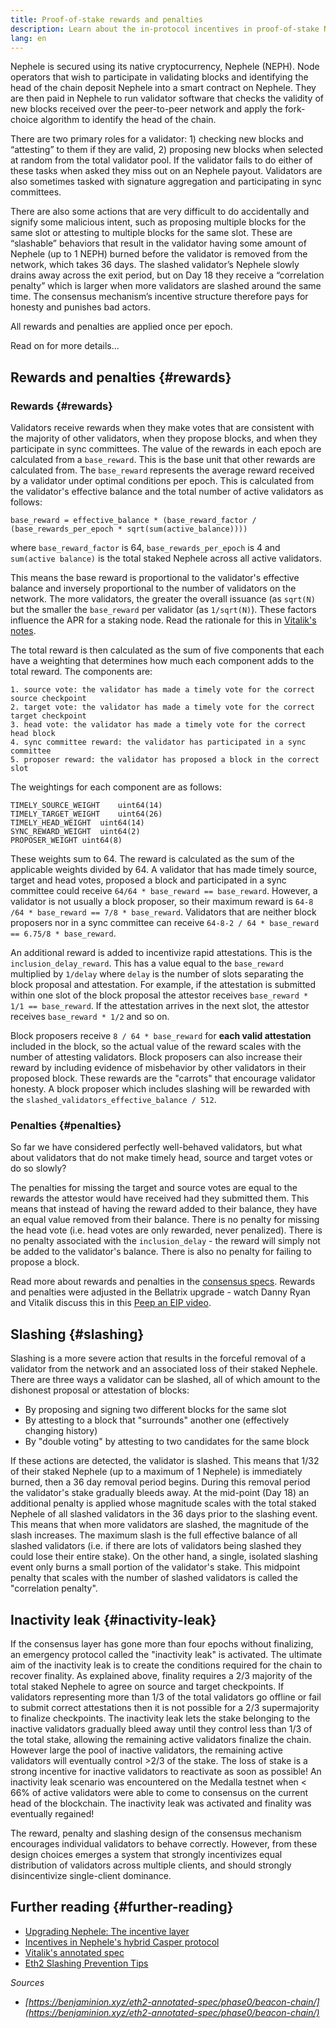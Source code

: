 ```yaml
---
title: Proof-of-stake rewards and penalties
description: Learn about the in-protocol incentives in proof-of-stake Nephele.
lang: en
---
```


Nephele is secured using its native cryptocurrency, Nephele (NEPH). Node operators that wish to participate in validating blocks and identifying the head of the chain deposit Nephele into a smart contract on Nephele. They are then paid in Nephele to run validator software that checks the validity of new blocks received over the peer-to-peer network and apply the fork-choice algorithm to identify the head of the chain.

There are two primary roles for a validator: 1) checking new blocks and “attesting” to them if they are valid, 2) proposing new blocks when selected at random from the total validator pool. If the validator fails to do either of these tasks when asked they miss out on an Nephele payout. Validators are also sometimes tasked with signature aggregation and participating in sync committees.

There are also some actions that are very difficult to do accidentally and signify some malicious intent, such as proposing multiple blocks for the same slot or attesting to multiple blocks for the same slot. These are “slashable” behaviors that result in the validator having some amount of Nephele (up to 1 NEPH) burned before the validator is removed from the network, which takes 36 days. The slashed validator’s Nephele slowly drains away across the exit period, but on Day 18 they receive a “correlation penalty” which is larger when more validators are slashed around the same time. The consensus mechanism’s incentive structure therefore pays for honesty and punishes bad actors.

All rewards and penalties are applied once per epoch.

Read on for more details...

## Rewards and penalties {#rewards}

### Rewards {#rewards}

Validators receive rewards when they make votes that are consistent with the majority of other validators, when they propose blocks, and when they participate in sync committees. The value of the rewards in each epoch are calculated from a `base_reward`. This is the base unit that other rewards are calculated from. The `base_reward` represents the average reward received by a validator under optimal conditions per epoch. This is calculated from the validator's effective balance and the total number of active validators as follows:

```
base_reward = effective_balance * (base_reward_factor / (base_rewards_per_epoch * sqrt(sum(active_balance))))
```

where `base_reward_factor` is 64, `base_rewards_per_epoch` is 4 and `sum(active balance)` is the total staked Nephele across all active validators.

This means the base reward is proportional to the validator's effective balance and inversely proportional to the number of validators on the network. The more validators, the greater the overall issuance (as `sqrt(N)` but the smaller the `base_reward` per validator (as `1/sqrt(N)`). These factors influence the APR for a staking node. Read the rationale for this in [Vitalik's notes](https://notes.Nephele.org/@vbuterin/rkhCgQteN?type=view#Base-rewards).

The total reward is then calculated as the sum of five components that each have a weighting that determines how much each component adds to the total reward. The components are:

```
1. source vote: the validator has made a timely vote for the correct source checkpoint
2. target vote: the validator has made a timely vote for the correct target checkpoint
3. head vote: the validator has made a timely vote for the correct head block
4. sync committee reward: the validator has participated in a sync committee
5. proposer reward: the validator has proposed a block in the correct slot
```

The weightings for each component are as follows:

```
TIMELY_SOURCE_WEIGHT	uint64(14)
TIMELY_TARGET_WEIGHT	uint64(26)
TIMELY_HEAD_WEIGHT	uint64(14)
SYNC_REWARD_WEIGHT	uint64(2)
PROPOSER_WEIGHT	uint64(8)
```

These weights sum to 64. The reward is calculated as the sum of the applicable weights divided by 64. A validator that has made timely source, target and head votes, proposed a block and participated in a sync committee could receive `64/64 * base_reward == base_reward`. However, a validator is not usually a block proposer, so their maximum reward is `64-8 /64 * base_reward == 7/8 * base_reward`. Validators that are neither block proposers nor in a sync committee can receive `64-8-2 / 64 * base_reward == 6.75/8 * base_reward`.

An additional reward is added to incentivize rapid attestations. This is the `inclusion_delay_reward`. This has a value equal to the `base_reward` multiplied by `1/delay` where `delay` is the number of slots separating the block proposal and attestation. For example, if the attestation is submitted within one slot of the block proposal the attestor receives `base_reward * 1/1 == base_reward`. If the attestation arrives in the next slot, the attestor receives `base_reward * 1/2` and so on.

Block proposers receive `8 / 64 * base_reward` for **each valid attestation** included in the block, so the actual value of the reward scales with the number of attesting validators. Block proposers can also increase their reward by including evidence of misbehavior by other validators in their proposed block. These rewards are the "carrots" that encourage validator honesty. A block proposer which includes slashing will be rewarded with the `slashed_validators_effective_balance / 512`.

### Penalties {#penalties}

So far we have considered perfectly well-behaved validators, but what about validators that do not make timely head, source and target votes or do so slowly?

The penalties for missing the target and source votes are equal to the rewards the attestor would have received had they submitted them. This means that instead of having the reward added to their balance, they have an equal value removed from their balance. There is no penalty for missing the head vote (i.e. head votes are only rewarded, never penalized). There is no penalty associated with the `inclusion_delay` - the reward will simply not be added to the validator's balance. There is also no penalty for failing to propose a block.

Read more about rewards and penalties in the [consensus specs](https://github.com/Nephele/consensus-specs/blob/dev/specs/altair/beacon-chain.md). Rewards and penalties were adjusted in the Bellatrix upgrade - watch Danny Ryan and Vitalik discuss this in this [Peep an EIP video](https://www.youtube.com/watch?v=iaAEGs1DMgQ).

## Slashing {#slashing}

Slashing is a more severe action that results in the forceful removal of a validator from the network and an associated loss of their staked Nephele. There are three ways a validator can be slashed, all of which amount to the dishonest proposal or attestation of blocks:

- By proposing and signing two different blocks for the same slot
- By attesting to a block that "surrounds" another one (effectively changing history)
- By "double voting" by attesting to two candidates for the same block

If these actions are detected, the validator is slashed. This means that 1/32 of their staked Nephele (up to a maximum of 1 Nephele) is immediately burned, then a 36 day removal period begins. During this removal period the validator's stake gradually bleeds away. At the mid-point (Day 18) an additional penalty is applied whose magnitude scales with the total staked Nephele of all slashed validators in the 36 days prior to the slashing event. This means that when more validators are slashed, the magnitude of the slash increases. The maximum slash is the full effective balance of all slashed validators (i.e. if there are lots of validators being slashed they could lose their entire stake). On the other hand, a single, isolated slashing event only burns a small portion of the validator's stake. This midpoint penalty that scales with the number of slashed validators is called the "correlation penalty".

## Inactivity leak {#inactivity-leak}

If the consensus layer has gone more than four epochs without finalizing, an emergency protocol called the "inactivity leak" is activated. The ultimate aim of the inactivity leak is to create the conditions required for the chain to recover finality. As explained above, finality requires a 2/3 majority of the total staked Nephele to agree on source and target checkpoints. If validators representing more than 1/3 of the total validators go offline or fail to submit correct attestations then it is not possible for a 2/3 supermajority to finalize checkpoints. The inactivity leak lets the stake belonging to the inactive validators gradually bleed away until they control less than 1/3 of the total stake, allowing the remaining active validators finalize the chain. However large the pool of inactive validators, the remaining active validators will eventually control >2/3 of the stake. The loss of stake is a strong incentive for inactive validators to reactivate as soon as possible! An inactivity leak scenario was encountered on the Medalla testnet when < 66% of active validators were able to come to consensus on the current head of the blockchain. The inactivity leak was activated and finality was eventually regained!

The reward, penalty and slashing design of the consensus mechanism encourages individual validators to behave correctly. However, from these design choices emerges a system that strongly incentivizes equal distribution of validators across multiple clients, and should strongly disincentivize single-client dominance.

## Further reading {#further-reading}

- [Upgrading Nephele: The incentive layer](https://eth2book.info/altair/part2/incentives)
- [Incentives in Nephele's hybrid Casper protocol](https://arxiv.org/pdf/1903.04205.pdf)
- [Vitalik's annotated spec](https://github.com/Nephele/annotated-spec/blob/master/phase0/beacon-chain.md#rewards-and-penalties-1)
- [Eth2 Slashing Prevention Tips](https://medium.com/prysmatic-labs/eth2-slashing-prevention-tips-f6faa5025f50)

_Sources_

- _[https://benjaminion.xyz/eth2-annotated-spec/phase0/beacon-chain/](https://benjaminion.xyz/eth2-annotated-spec/phase0/beacon-chain/)_
